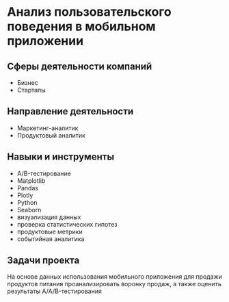 # Анализ пользовательского поведения в мобильном приложении

## Сферы деятельности компаний
* Бизнес 
* Стартапы

## Hаправление деятельности
* Маркетинг-аналитик
* Продуктовый аналитик

## Навыки и инструменты 
* A/B-тестирование 
* Matplotlib
* Pandas 
* Plotly 
* Python
* Seaborn 
* визуализация данных
* проверка статистических гипотез
* продуктовые метрики
* событийная аналитика

## Задачи проекта
На основе данных
использования
мобильного
приложения для
продажи продуктов
питания
проанализировать
воронку продаж, а
также оценить
результаты A/A/B-тестирования
